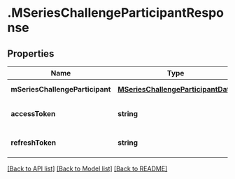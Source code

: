 # .MSeriesChallengeParticipantResponse

## Properties

Name | Type | Description | Notes
------------ | ------------- | ------------- | -------------
**mSeriesChallengeParticipant** | [**MSeriesChallengeParticipantData**](MSeriesChallengeParticipantData.md) |  | [default to undefined]
**accessToken** | **string** |  | [optional] [default to undefined]
**refreshToken** | **string** |  | [optional] [default to undefined]


[[Back to API list]](../README.md#documentation-for-api-endpoints) [[Back to Model list]](../README.md#documentation-for-models) [[Back to README]](../README.md)
